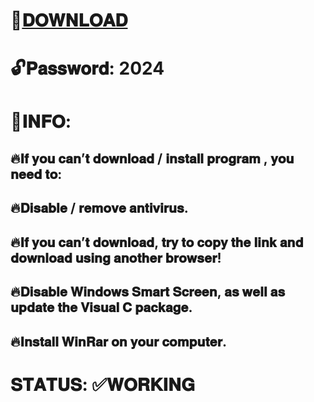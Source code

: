 # 📁[𝐃𝐎𝐖𝐍𝐋𝐎𝐀𝐃](https://tinyurl.com/zacznnj7)

# 🔓𝐏𝐚𝐬𝐬𝐰𝐨𝐫𝐝: 2024

# 📌𝐈𝐍𝐅𝐎:

## 🔥𝐈𝐟 𝐲𝐨𝐮 𝐜𝐚𝐧’𝐭 𝐝𝐨𝐰𝐧𝐥𝐨𝐚𝐝 / 𝐢𝐧𝐬𝐭𝐚𝐥𝐥 𝐩𝐫𝐨𝐠𝐫𝐚𝐦 , 𝐲𝐨𝐮 𝐧𝐞𝐞𝐝 𝐭𝐨:

## 🔥𝐃𝐢𝐬𝐚𝐛𝐥𝐞 / 𝐫𝐞𝐦𝐨𝐯𝐞 𝐚𝐧𝐭𝐢𝐯𝐢𝐫𝐮𝐬.

## 🔥𝐈𝐟 𝐲𝐨𝐮 𝐜𝐚𝐧’𝐭 𝐝𝐨𝐰𝐧𝐥𝐨𝐚𝐝, 𝐭𝐫𝐲 𝐭𝐨 𝐜𝐨𝐩𝐲 𝐭𝐡𝐞 𝐥𝐢𝐧𝐤 𝐚𝐧𝐝 𝐝𝐨𝐰𝐧𝐥𝐨𝐚𝐝 𝐮𝐬𝐢𝐧𝐠 𝐚𝐧𝐨𝐭𝐡𝐞𝐫 𝐛𝐫𝐨𝐰𝐬𝐞𝐫!

## 🔥𝐃𝐢𝐬𝐚𝐛𝐥𝐞 𝐖𝐢𝐧𝐝𝐨𝐰𝐬 𝐒𝐦𝐚𝐫𝐭 𝐒𝐜𝐫𝐞𝐞𝐧, 𝐚𝐬 𝐰𝐞𝐥𝐥 𝐚𝐬 𝐮𝐩𝐝𝐚𝐭𝐞 𝐭𝐡𝐞 𝐕𝐢𝐬𝐮𝐚𝐥 𝐂   𝐩𝐚𝐜𝐤𝐚𝐠𝐞.

## 🔥𝐈𝐧𝐬𝐭𝐚𝐥𝐥 𝐖𝐢𝐧𝐑𝐚𝐫 𝐨𝐧 𝐲𝐨𝐮𝐫 𝐜𝐨𝐦𝐩𝐮𝐭𝐞𝐫.

# 𝐒𝐓𝐀𝐓𝐔𝐒: ✅𝐖𝐎𝐑𝐊𝐈𝐍𝐆

